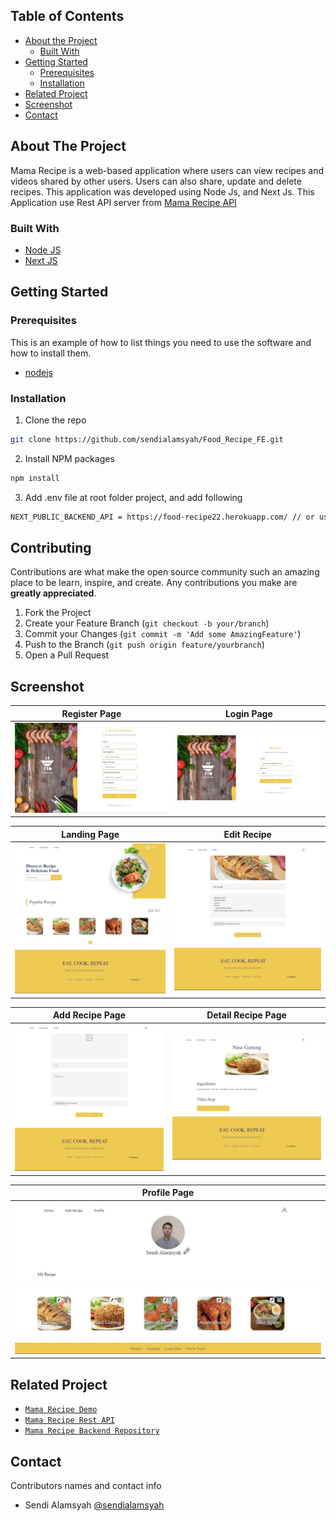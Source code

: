 <!-- TABLE OF CONTENTS -->
## Table of Contents

* [About the Project](#about-the-project)
  * [Built With](#built-with)
* [Getting Started](#getting-started)
  * [Prerequisites](#prerequisites)
  * [Installation](#installation)
* [Related Project](#related-project)
* [Screenshot](#screenshot)
* [Contact](#contact)



<!-- ABOUT THE PROJECT -->
## About The Project


Mama Recipe is a web-based application where users can view recipes and videos shared by other users. Users can also share, update and delete recipes. This application was developed using Node Js, and Next Js.
This Application use Rest API server from [Mama Recipe API](https://food-recipe22.herokuapp.com/)

### Built With

* [Node JS](https://nodejs.org/en/docs/)
* [Next JS](https://nextjs.org/)



<!-- GETTING STARTED -->
## Getting Started

### Prerequisites

This is an example of how to list things you need to use the software and how to install them.

* [nodejs](https://nodejs.org/en/download/)

### Installation

1. Clone the repo
```sh
git clone https://github.com/sendialamsyah/Food_Recipe_FE.git
```
2. Install NPM packages
```sh
npm install
```
3. Add .env file at root folder project, and add following
```sh
NEXT_PUBLIC_BACKEND_API = https://food-recipe22.herokuapp.com/ // or use your own

```

<!-- CONTRIBUTING -->
## Contributing

Contributions are what make the open source community such an amazing place to be learn, inspire, and create. Any contributions you make are **greatly appreciated**.

1. Fork the Project
2. Create your Feature Branch (`git checkout -b your/branch`)
3. Commit your Changes (`git commit -m 'Add some AmazingFeature'`)
4. Push to the Branch (`git push origin feature/yourbranch`)
5. Open a Pull Request

<!-- SCREENSHOT -->
## Screenshot

| Register Page  | Login Page |
| ------------- | ------------- |
| ![register](/images/register.jpg?raw=true "Register Page") | ![login](/images/login.jpg?raw=true "Login Page") |

| Landing Page | Edit Recipe |
| ------------- | ------------- |
| ![landing](/images/landing.jpg?raw=true "Landing Page") | ![edit recipe](/images/edit.jpg?raw=true "Edit Page") |

| Add Recipe Page | Detail Recipe Page |
| ------------- | ------------- |
| ![add recipe](/images/add.jpg?raw=true "Add Recipe Page") | ![detail recipe](/images/detail.jpg?raw=true "Detail Recipe Page")|

| Profile Page |
| ------------- |
| ![profile](/images/profile.jpg?raw=true "Profile Page") |


<!-- RELATED PROJECT -->
## Related Project
* [`Mama Recipe Demo`](https://food-recipe-orpin.vercel.app/)
* [`Mama Recipe Rest API`](https://food-recipe22.herokuapp.com/)
* [`Mama Recipe Backend Repository`](https://github.com/sendialamsyah/Food_Recipe_BE)


<!-- CONTACT -->
## Contact

Contributors names and contact info

* Sendi Alamsyah [@sendialamsyah](https://github.com/sendialamsyah)